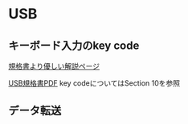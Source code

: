 <!-- TITLE: Forensics -->
<!-- SUBTITLE: A quick summary of Forensics -->

# USB
## キーボード入力の**key code**

[規格書より優しい解説ページ](https://docs.mbed.com/docs/ble-hid/en/latest/api/md_doc_HID.html)

[USB規格書PDF](http://www.usb.org/developers/hidpage/Hut1_12v2.pdf)
key codeについてはSection 10を参照

## データ転送

